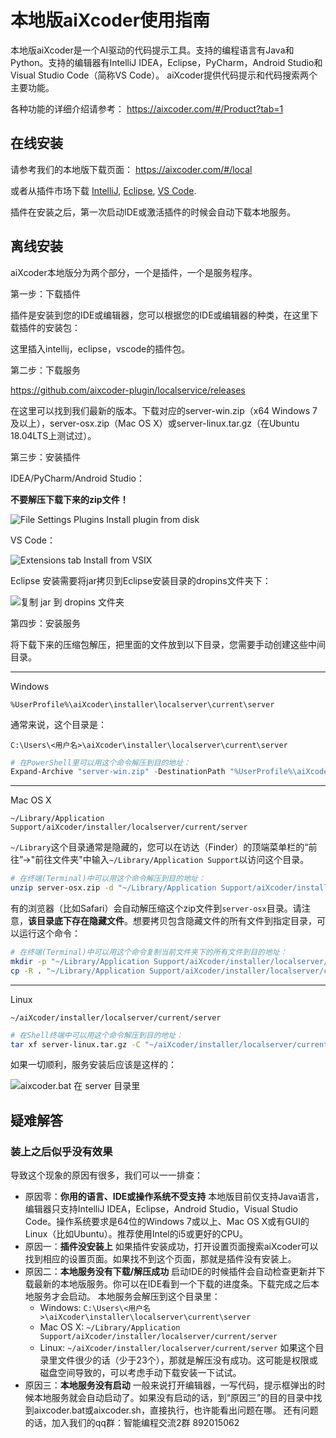 # 本地版aiXcoder使用指南

本地版aiXcoder是一个AI驱动的代码提示工具。支持的编程语言有Java和Python。支持的编辑器有IntelliJ IDEA，Eclipse，PyCharm，Android Studio和Visual Studio Code（简称VS Code）。
aiXcoder提供代码提示和代码搜索两个主要功能。

各种功能的详细介绍请参考： https://aixcoder.com/#/Product?tab=1

## 在线安装

请参考我们的本地版下载页面： https://aixcoder.com/#/local

或者从插件市场下载 [IntelliJ](https://plugins.jetbrains.com/plugin/13574-aixcoder-ai-completion/), [Eclipse](https://marketplace.eclipse.org/content/aixcoder-ai-code-completer), [VS Code](https://marketplace.visualstudio.com/items?itemName=aixcoder-plugin.aixcoder&ssr=false#overview).

插件在安装之后，第一次启动IDE或激活插件的时候会自动下载本地服务。

## 离线安装

aiXcoder本地版分为两个部分，一个是插件，一个是服务程序。

第一步：下载插件

插件是安装到您的IDE或编辑器，您可以根据您的IDE或编辑器的种类，在这里下载插件的安装包：

这里插入intellij，eclipse，vscode的插件包。

第二步：下载服务

https://github.com/aixcoder-plugin/localservice/releases

在这里可以找到我们最新的版本。下载对应的server-win.zip（x64 Windows 7及以上），server-osx.zip（Mac OS X）或server-linux.tar.gz（在Ubuntu 18.04LTS上测试过）。

第三步：安装插件

IDEA/PyCharm/Android Studio：

**不要解压下载下来的zip文件！**

![File Settings Plugins Install plugin from disk](https://github.com/aixcoder-plugin/localservice/raw/master/idea-install-zip.png)

VS Code：

![Extensions tab Install from VSIX](https://github.com/aixcoder-plugin/localservice/raw/master/vscode-install-vsix.png)

Eclipse 安装需要将jar拷贝到Eclipse安装目录的dropins文件夹下：

![复制 jar 到 dropins 文件夹](https://github.com/aixcoder-plugin/localservice/raw/master/eclipse-installed.png)

第四步：安装服务

将下载下来的压缩包解压，把里面的文件放到以下目录，您需要手动创建这些中间目录。

***

Windows

`%UserProfile%\aiXcoder\installer\localserver\current\server`

通常来说，这个目录是：

`C:\Users\<用户名>\aiXcoder\installer\localserver\current\server`

```powershell
# 在PowerShell里可以用这个命令解压到目的地址：
Expand-Archive "server-win.zip" -DestinationPath "%UserProfile%\aiXcoder\installer\localserver\current\server"
```

***

Mac OS X

`~/Library/Application Support/aiXcoder/installer/localserver/current/server`

`~/Library`这个目录通常是隐藏的，您可以在访达（Finder）的顶端菜单栏的“前往”->"前往文件夹"中输入`~/Library/Application Support`以访问这个目录。

```sh
# 在终端(Terminal)中可以用这个命令解压到目的地址：
unzip server-osx.zip -d "~/Library/Application Support/aiXcoder/installer/localserver/current/server"
```

有的浏览器（比如Safari）会自动解压缩这个zip文件到`server-osx`目录。请注意，**该目录底下存在隐藏文件**。想要拷贝包含隐藏文件的所有文件到指定目录，可以运行这个命令：

```sh
# 在终端(Terminal)中可以用这个命令复制当前文件夹下的所有文件到目的地址：
mkdir -p "~/Library/Application Support/aiXcoder/installer/localserver/current/server"
cp -R . "~/Library/Application Support/aiXcoder/installer/localserver/current/server"
```

***

Linux

`~/aiXcoder/installer/localserver/current/server`

```sh
# 在Shell终端中可以用这个命令解压到目的地址：
tar xf server-linux.tar.gz -C "~/aiXcoder/installer/localserver/current/server"
```

如果一切顺利，服务安装后应该是这样的：

![aixcoder.bat 在 server 目录里](https://github.com/aixcoder-plugin/localservice/raw/master/local-installed.png)

## 疑难解答

### 装上之后似乎没有效果

导致这个现象的原因有很多，我们可以一一排查：

* 原因零：**你用的语言、IDE或操作系统不受支持**
  本地版目前仅支持Java语言，编辑器只支持IntelliJ IDEA，Eclipse，Android Studio，Visual Studio Code。操作系统要求是64位的Windows 7或以上、Mac OS X或有GUI的Linux（比如Ubuntu）。推荐使用Intel的i5或更好的CPU。
* 原因一：**插件没安装上**
  如果插件安装成功，打开设置页面搜索aiXcoder可以找到相应的设置页面。如果找不到这个页面，那就是插件没有安装上。
* 原因二：**本地服务没有下载/解压成功**
  启动IDE的时候插件会自动检查更新并下载最新的本地版服务。你可以在IDE看到一个下载的进度条。下载完成之后本地服务才会启动。
  本地服务会解压到这个目录里：
    * Windows: `C:\Users\<用户名>\aiXcoder\installer\localserver\current\server`
    * Mac OS X: `~/Library/Application Support/aiXcoder/installer/localserver/current/server`
    * Linux: `~/aiXcoder/installer/localserver/current/server`
  如果这个目录里文件很少的话（少于23个），那就是解压没有成功。这可能是权限或磁盘空间导致的，可以考虑手动下载安装一下试试。
* 原因三：**本地服务没有启动**
  一般来说打开编辑器，一写代码，提示框弹出的时候本地服务就会自动启动了。如果没有启动的话，到“原因三”的目的目录中找到aixcoder.bat或aixcoder.sh，直接执行，也许能看出问题在哪。
  还有问题的话，加入我们的qq群：智能编程交流2群 892015062
